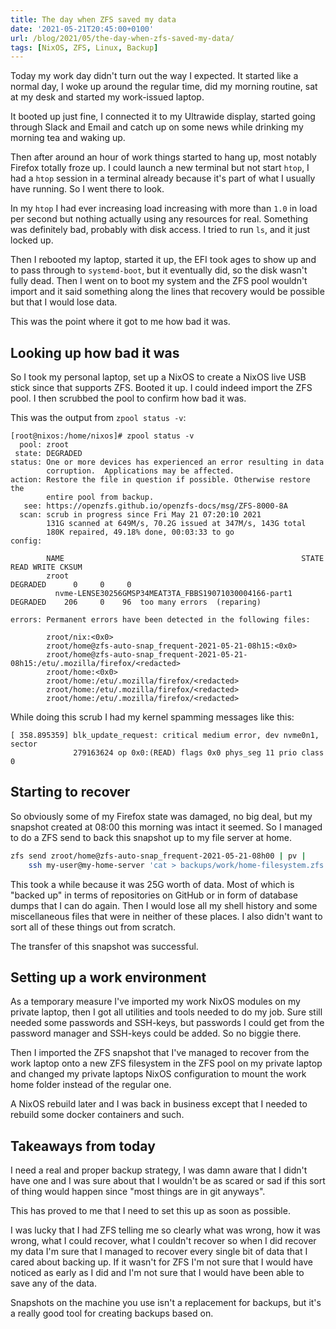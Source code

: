 ```yaml
---
title: The day when ZFS saved my data
date: '2021-05-21T20:45:00+0100'
url: /blog/2021/05/the-day-when-zfs-saved-my-data/
tags: [NixOS, ZFS, Linux, Backup]
---
```


Today my work day didn't turn out the way I expected. It started like a
normal day, I woke up around the regular time, did my morning routine, sat at
my desk and started my work-issued laptop.

It booted up just fine, I connected it to my Ultrawide display, started going
through Slack and Email and catch up on some news while drinking my morning
tea and waking up.

Then after around an hour of work things started to hang up, most notably
Firefox totally froze up. I could launch a new terminal but not start `htop`,
I had a `htop` session in a terminal already because it's part of what I
usually have running. So I went there to look.

In my `htop` I had ever increasing load increasing with more than `1.0` in
load per second but nothing actually using any resources for real. Something
was definitely bad, probably with disk access. I tried to run `ls`, and it
just locked up.

Then I rebooted my laptop, started it up, the EFI took ages to show up and to
pass through to `systemd-boot`, but it eventually did, so the disk wasn't
fully dead. Then I went on to boot my system and the ZFS pool wouldn't import
and it said something along the lines that recovery would be possible but
that I would lose data.

This was the point where it got to me how bad it was.

## Looking up how bad it was

So I took my personal laptop, set up a NixOS to create a NixOS live USB stick
since that supports ZFS. Booted it up. I could indeed import the ZFS pool. I
then scrubbed the pool to confirm how bad it was.

This was the output from `zpool status -v`:

```plain
[root@nixos:/home/nixos]# zpool status -v
  pool: zroot
 state: DEGRADED
status: One or more devices has experienced an error resulting in data
        corruption.  Applications may be affected.
action: Restore the file in question if possible. Otherwise restore the
        entire pool from backup.
   see: https://openzfs.github.io/openzfs-docs/msg/ZFS-8000-8A
  scan: scrub in progress since Fri May 21 07:20:10 2021
        131G scanned at 649M/s, 70.2G issued at 347M/s, 143G total
        180K repaired, 49.18% done, 00:03:33 to go
config:

        NAME                                                     STATE      READ WRITE CKSUM
        zroot                                                    DEGRADED      0     0     0
          nvme-LENSE30256GMSP34MEAT3TA_FBBS19071030004166-part1  DEGRADED    206     0    96  too many errors  (reparing)

errors: Permanent errors have been detected in the following files:

        zroot/nix:<0x0>
        zroot/home@zfs-auto-snap_frequent-2021-05-21-08h15:<0x0>
        zroot/home@zfs-auto-snap_frequent-2021-05-21-08h15:/etu/.mozilla/firefox/<redacted>
        zroot/home:<0x0>
        zroot/home:/etu/.mozilla/firefox/<redacted>
        zroot/home:/etu/.mozilla/firefox/<redacted>
        zroot/home:/etu/.mozilla/firefox/<redacted>
```

While doing this scrub I had my kernel spamming messages like this:

```plain
[ 358.895359] blk_update_request: critical medium error, dev nvme0n1, sector
              279163624 op 0x0:(READ) flags 0x0 phys_seg 11 prio class 0
```

## Starting to recover

So obviously some of my Firefox state was damaged, no big deal, but my
snapshot created at 08:00 this morning was intact it seemed. So I managed to
do a ZFS send to back this snapshot up to my file server at home.

```sh
zfs send zroot/home@zfs-auto-snap_frequent-2021-05-21-08h00 | pv |
    ssh my-user@my-home-server 'cat > backups/work/home-filesystem.zfs'
```

This took a while because it was 25G worth of data. Most of which is "backed
up" in terms of repositories on GitHub or in form of database dumps that I
can do again. Then I would lose all my shell history and some miscellaneous
files that were in neither of these places. I also didn't want to sort all of
these things out from scratch.

The transfer of this snapshot was successful.

## Setting up a work environment

As a temporary measure I've imported my work NixOS modules on my private
laptop, then I got all utilities and tools needed to do my job. Sure still
needed some passwords and SSH-keys, but passwords I could get from the
password manager and SSH-keys could be added. So no biggie there.

Then I imported the ZFS snapshot that I've managed to recover from the work
laptop onto a new ZFS filesystem in the ZFS pool on my private laptop and
changed my private laptops NixOS configuration to mount the work home folder
instead of the regular one.

A NixOS rebuild later and I was back in business except that I needed to
rebuild some docker containers and such.

## Takeaways from today

I need a real and proper backup strategy, I was damn aware that I didn't have
one and I was sure about that I wouldn't be as scared or sad if this sort of
thing would happen since "most things are in git anyways".

This has proved to me that I need to set this up as soon as possible.

I was lucky that I had ZFS telling me so clearly what was wrong, how it was
wrong, what I could recover, what I couldn't recover so when I did recover my
data I'm sure that I managed to recover every single bit of data that I cared
about backing up. If it wasn't for ZFS I'm not sure that I would have noticed
as early as I did and I'm not sure that I would have been able to save any of
the data.

Snapshots on the machine you use isn't a replacement for backups, but it's a
really good tool for creating backups based on.
